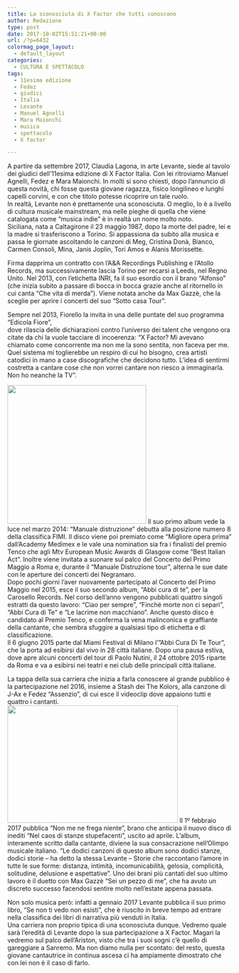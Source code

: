 ```yaml
---
title: La sconosciuta di X Factor che tutti conoscono
author: Redazione
type: post
date: 2017-10-02T15:51:21+00:00
url: /?p=6432
colormag_page_layout:
  - default_layout
categories:
  - CULTURA E SPETTACOLO
tags:
  - 11esima edizione
  - Fedez
  - giudici
  - Italia
  - Levante
  - Manuel Agnelli
  - Mara Maionchi
  - musica
  - spettacolo
  - X factor

---
```

A partire da settembre 2017, Claudia Lagona, in arte Levante, siede al tavolo dei giudici dell&#8217;11esima edizione di X Factor Italia. Con lei ritroviamo Manuel Agnelli, Fedez e Mara Maionchi. In molti si sono chiesti, dopo l&#8217;annuncio di questa novità, chi fosse questa giovane ragazza, fisico longilineo e lunghi capelli corvini, e con che titolo potesse ricoprire un tale ruolo.  
In realtà, Levante non è prettamente una sconosciuta. O meglio, lo è a livello di cultura musicale mainstream, ma nelle pieghe di quella che viene catalogata come “musica indie” è in realtà un nome molto noto.  
Siciliana, nata a Caltagirone il 23 maggio 1987, dopo la morte del padre, lei e la madre si trasferiscono a Torino. Si appassiona da subito alla musica e passa le giornate ascoltando le canzoni di Meg, Cristina Donà, Bianco, Carmen Consoli, Mina, Janis Joplin, Tori Amos e Alanis Morissette.

Firma dapprima un contratto con l&#8217;A&A Recordings Publishing e l&#8217;Atollo Records, ma successivamente lascia Torino per recarsi a Leeds, nel Regno Unito. Nel 2013, con l&#8217;etichetta INRI, fa il suo esordio con il brano “Alfonso” (che inizia subito a passare di bocca in bocca grazie anche al ritornello in cui canta “Che vita di merda”). Viene notata anche da Max Gazzè, che la sceglie per aprire i concerti del suo “Sotto casa Tour”.

Sempre nel 2013, Fiorello la invita in una delle puntate del suo programma “Edicola Fiore”,  
dove rilascia delle dichiarazioni contro l&#8217;universo dei talent che vengono ora citate da chi la vuole tacciare di incoerenza: “X Factor? Mi avevano chiamato come concorrente ma non me la sono sentita, non faceva per me. Quel sistema mi toglierebbe un respiro di cui ho bisogno, crea artisti catodici in mano a case discografiche che decidono tutto. L&#8217;idea di sentirmi costretta a cantare cose che non vorrei cantare non riesco a immaginarla. Non ho neanche la TV”.

<img decoding="async" loading="lazy" class=" wp-image-6435 alignright" src="https://progressonline.it/wp-content/uploads/2017/10/levante_md-300x300.jpg" alt="" width="312" height="312" /> Il suo primo album vede la luce nel marzo 2014: “Manuale distruzione” debutta alla posizione numero 8 della classifica FIMI. Il disco viene poi premiato come “Migliore opera prima” dall&#8217;Academy Medimex e le vale una nomination sia fra i finalisti del premio Tenco che agli Mtv European Music Awards di Glasgow come “Best Italian Act”. Inoltre viene invitata a suonare sul palco del Concerto del Primo Maggio a Roma e, durante il “Manuale Distruzione tour”, alterna le sue date con le aperture dei concerti dei Negramaro.  
Dopo pochi giorni l&#8217;aver nuovamente partecipato al Concerto del Primo Maggio nel 2015, esce il suo secondo album, “Abbi cura di te”, per la Carosello Records. Nel corso dell&#8217;anno vengono pubblicati quattro singoli estratti da questo lavoro: “Ciao per sempre”, “Finché morte non ci separi”, “Abbi Cura di Te” e “Le lacrime non macchiano”. Anche questo disco è candidato al Premio Tenco, e conferma la vena malinconica e graffiante della cantante, che sembra sfuggire a qualsiasi tipo di etichetta e di classificazione.  
Il 6 giugno 2015 parte dal Miami Festival di Milano l&#8217;”Abbi Cura Di Te Tour”, che la porta ad esibirsi dal vivo in 28 città italiane. Dopo una pausa estiva, dove apre alcuni concerti del tour di Paolo Nutini, il 24 ottobre 2015 riparte da Roma e va a esibirsi nei teatri e nei club delle principali città italiane.

La tappa della sua carriera che inizia a farla conoscere al grande pubblico è la partecipazione nel 2016, insieme a Stash dei The Kolors, alla canzone di J-Ax e Fedez “Assenzio”, di cui esce il videoclip dove appaiono tutti e quattro i cantanti.  
<img decoding="async" loading="lazy" class="wp-image-6434 alignleft" src="https://progressonline.it/wp-content/uploads/2017/10/levante-caos-nuovo-album-copertina-300x207.jpg" alt="" width="383" height="264" /> Il 1º febbraio 2017 pubblica “Non me ne frega niente”, brano che anticipa il nuovo disco di inediti “Nel caos di stanze stupefacenti”, uscito ad aprile. L&#8217;album, interamente scritto dalla cantante, diviene la sua consacrazione nell&#8217;Olimpo musicale italiano. &#8220;Le dodici canzoni di questo album sono dodici stanze, dodici storie &#8211; ha detto la stessa Levante &#8211; Storie che raccontano l&#8217;amore in tutte le sue forme: distanza, intimità, incomunicabilità, gelosia, complicità, solitudine, delusione e aspettative”. Uno dei brani più cantati del suo ultimo lavoro è il duetto con Max Gazzè “Sei un pezzo di me”, che ha avuto un discreto successo facendosi sentire molto nell&#8217;estate appena passata.

Non solo musica però: infatti a gennaio 2017 Levante pubblica il suo primo libro, “Se non ti vedo non esisti&#8221;, che è riuscito in breve tempo ad entrare nella classifica dei libri di narrativa più venduti in Italia.  
Una carriera non proprio tipica di una sconosciuta dunque. Vedremo quale sarà l&#8217;eredità di Levante dopo la sua partecipazione a X Factor. Magari la vedremo sul palco dell&#8217;Ariston, visto che tra i suoi sogni c&#8217;è quello di gareggiare a Sanremo. Ma non diamo nulla per scontato: del resto, questa giovane cantautrice in continua ascesa ci ha ampiamente dimostrato che con lei non è il caso di farlo.